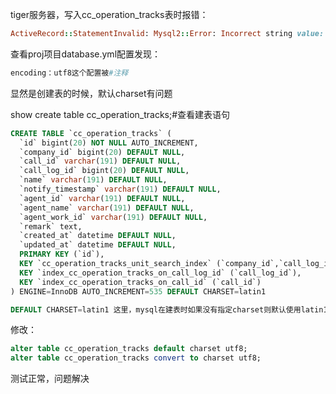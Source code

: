 tiger服务器，写入cc_operation_tracks表时报错：
```ruby
ActiveRecord::StatementInvalid: Mysql2::Error: Incorrect string value: '\xE9\x80\x9A\xE8\xAF\x9D...'
```

查看proj项目database.yml配置发现：
```ruby
encoding：utf8这个配置被#注释
```

显然是创建表的时候，默认charset有问题

show create table cc_operation_tracks;#查看建表语句
```sql
CREATE TABLE `cc_operation_tracks` (
  `id` bigint(20) NOT NULL AUTO_INCREMENT,
  `company_id` bigint(20) DEFAULT NULL,
  `call_id` varchar(191) DEFAULT NULL,
  `call_log_id` bigint(20) DEFAULT NULL,
  `name` varchar(191) DEFAULT NULL,
  `notify_timestamp` varchar(191) DEFAULT NULL,
  `agent_id` varchar(191) DEFAULT NULL,
  `agent_name` varchar(191) DEFAULT NULL,
  `agent_work_id` varchar(191) DEFAULT NULL,
  `remark` text,
  `created_at` datetime DEFAULT NULL,
  `updated_at` datetime DEFAULT NULL,
  PRIMARY KEY (`id`),
  KEY `cc_operation_tracks_unit_search_index` (`company_id`,`call_log_id`,`call_id`),
  KEY `index_cc_operation_tracks_on_call_log_id` (`call_log_id`),
  KEY `index_cc_operation_tracks_on_call_id` (`call_id`)
) ENGINE=InnoDB AUTO_INCREMENT=535 DEFAULT CHARSET=latin1

DEFAULT CHARSET=latin1 这里，mysql在建表时如果没有指定charset则默认使用latin1
```

修改：
```sql
alter table cc_operation_tracks default charset utf8;
alter table cc_operation_tracks convert to charset utf8;
```

测试正常，问题解决